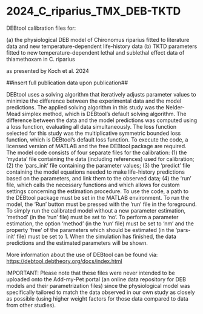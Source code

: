 # 2024_C_riparius_TMX_DEB-TKTD

DEBtool calibration files for:

(a) the physiological DEB model of Chironomus riparius fitted to literature data and new temperature-dependent life-history data 
(b) TKTD parameters fitted to new temperature-dependent lethal and sublethal effect data of thiamethoxam in C. riparius

as presented by Koch et al. 2024

##insert full publication data upon publication##

DEBtool uses a solving algorithm that iteratively adjusts parameter values to minimize the difference between the experimental data and the model predictions. The applied solving algorithm in this study was the Nelder-Mead simplex method, which is DEBtool’s default solving algorithm. The difference between the data and the model predictions was computed using a loss function, evaluating all data simultaneously. The loss function selected for this study was the multiplicative symmetric bounded loss function, which is DEBtool’s default loss function.
To execute the code, a licensed version of MATLAB and the free DEBtool package are required.
The model code consists of four separate files for the calibration:
(1) the ‘mydata’ file containing the data (including references) used for calibration;
(2) the ‘pars_init’ file containing the parameter values;
(3) the ‘predict’ file containing the model equations needed to make life-history predictions based on the parameters, and link them to the observed data;
(4) the ‘run’ file, which calls the necessary functions and which allows for custom settings concerning the estimation procedure.
To use the code, a path to the DEBtool package must be set in the MATLAB environment.
To run the model, the ‘Run’ button must be pressed with the ‘run’ file in the foreground.
To simply run the calibrated model without a new parameter estimation, ‘method’ (in the ‘run’ file) must be set to ‘no’. 
To perform a parameter estimation, the option ‘method’ (in the ‘run’ file) must be set to ‘nm’ and the property ‘free’ of the parameters which should be estimated (in the ‘pars-init’ file) must be set to 1.
When the simulation has finished, the data predictions and the estimated parameters will be shown.

More information about the use of DEBtool can be found via:
https://debtool.debtheory.org/docs/index.html

IMPORTANT:
Please note that these files were never intended to be uploaded onto the Add-my-Pet portal (an online data repository for DEB models and their parametrization files) since the physiological model was specifically tailored to match the data observed in our own study as closely as possible (using higher weight factors for those data compared to data from other studies).

